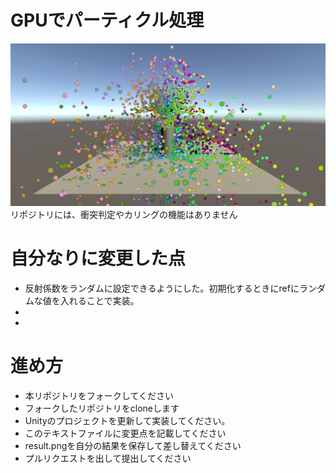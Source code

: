 # GPUでパーティクル処理

![結果画像](result.png)
リポジトリには、衝突判定やカリングの機能はありません

# 自分なりに変更した点
- 反射係数をランダムに設定できるようにした。初期化するときにrefにランダムな値を入れることで実装。
-
-

# 進め方

- 本リポジトリをフォークしてください
- フォークしたリポジトリをcloneします
- Unityのプロジェクトを更新して実装してください。
- このテキストファイルに変更点を記載してください
- result.pngを自分の結果を保存して差し替えてください
- プルリクエストを出して提出してください
